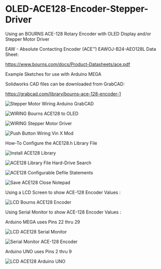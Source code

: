 # OLED-ACE128-Encoder-Stepper-Driver
Using an BOURNS ACE-128 Rotary Encoder with OLED Display and/or Stepper Motor Driver

EAW - Absolute Contacting Encoder (ACE™) EAWOJ-B24-AEO128L Data Sheet:

https://www.bourns.com/docs/Product-Datasheets/ace.pdf

Example Sketches for use with Arduino MEGA

Solidworks CAD files can be downloaded from GrabCAD:

https://grabcad.com/library/bourns-ace-128-encoder-1

![Stepper Motor Wiring Arduino GrabCAD](https://user-images.githubusercontent.com/99458302/155915602-028fe2b6-5a39-4e54-99b0-d5e2f47b237d.JPG)

![WIRING Bourns ACE128 to OLED](https://user-images.githubusercontent.com/99458302/155915577-38ee9157-ca0f-407e-9a2f-7d92017f34ee.JPG)

![WIRING Stepper Motor Driver](https://user-images.githubusercontent.com/99458302/155915582-b5981298-96aa-4cf3-8c64-82864cca489e.JPG)

![Push Button Wiring Vin X Mod](https://user-images.githubusercontent.com/99458302/156915941-aeae683a-c85f-46cd-951c-c41ce871f904.jpg)

How-To Configure the ACE128.h Library File

![Install ACE128 Library](https://user-images.githubusercontent.com/99458302/155921513-6394c4c4-d088-415d-a979-0bae3ace1503.jpg)

![ACE128 Library File Hard-Drive Search](https://user-images.githubusercontent.com/99458302/155921533-dbf1dc98-3af6-496e-93df-c56bcb6d322e.jpg)

![ACE128 Configurable Defile Statements](https://user-images.githubusercontent.com/99458302/155921549-67a31be9-be72-496d-a8ff-96efd5e4ee8f.jpg)

![Save ACE128 Close Notepad](https://user-images.githubusercontent.com/99458302/155921561-a5a4c51a-0d34-484a-8f9f-3ee5e5d2b76c.jpg)

Using a LCD Screen to show ACE-128 Encoder Values :

![LCD Bourns ACE128 Encoder](https://user-images.githubusercontent.com/99458302/156911344-cf352b13-ff90-4aad-a051-4a05f8e97821.jpg)

Using Serial Monitor to show ACE-128 Encoder Values :

Arduino MEGA uses Pins 22 thru 29

![LCD ACE128 Serial Monitor](https://user-images.githubusercontent.com/99458302/156911884-4d6279ae-05fd-44e8-b76c-ca33f1d79947.jpg)

![Serial Monitor ACE-128 Encoder](https://user-images.githubusercontent.com/99458302/156911888-3adec733-b93f-44d6-926a-44b706c681c1.jpg)

Arduino UNO uses Pins 2 thru 9

![LCD ACE128 Arduino UNO](https://user-images.githubusercontent.com/99458302/156911892-18d93313-c5a4-4082-8757-c8ef36025324.jpg)

